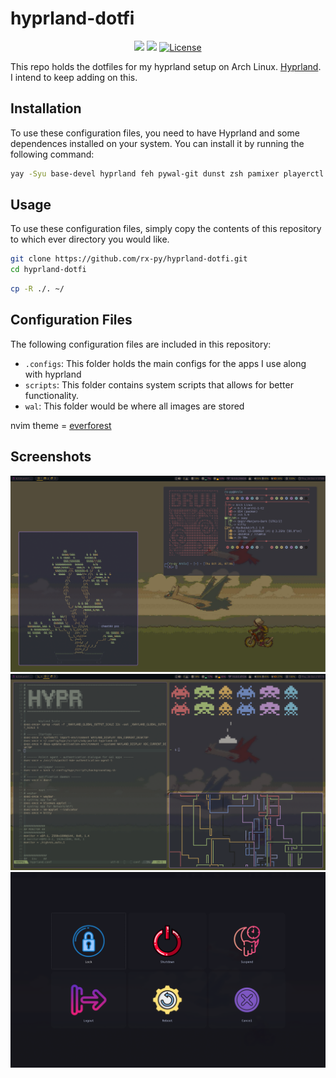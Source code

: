 # hyprland-dotfi


<div  align="center">
  
![](https://img.shields.io/github/stars/rx-py/hyprland-dotfi?style=for-the-badge&logo=github&color=83c5be&logoColor=D9E0EE&labelColor=252733)
![](https://img.shields.io/github/last-commit/rx-py/hyprland-dotfi?style=for-the-badge&color=006d77&logoColor=D9E0EE&labelColor=252733)
<a href="https://github.com/rx-py/hyprland-dotfi/blob/main/LICENSE">
<img alt="License" src="https://img.shields.io/github/license/rx-py/hyprland-dotfi?style=for-the-badge&logo=github&color=1d3557&logoColor=D9E0EE&labelColor=252733"/>
</a>
</div>

This repo holds the dotfiles for my hyprland setup on Arch Linux. [Hyprland](https://wiki.hyprland.org/). I intend to keep adding on this.


## Installation

To use these configuration files, you need to have Hyprland and some dependences installed on your system. You can install it by running the following command:

```bash
yay -Syu base-devel hyprland feh pywal-git dunst zsh pamixer playerctl brightnessctl kitty neofetch thunar rofi ranger pulseaudio alsa-utils neovim vim git firefox xrander network-manager-applet networkmanager pavucontrol waybar swaybg swaylock sddm gtop flameshot firewalld eza cbonsai-git duf cava bluez-utils bluez blueman bitwarden asciiquarium --noconfirm --needed
```


## Usage

To use these configuration files, simply copy the contents of this repository to which ever directory you would like.


```bash
git clone https://github.com/rx-py/hyprland-dotfi.git 
cd hyprland-dotfi
```

```bash
cp -R ./. ~/
```

## Configuration Files

The following configuration files are included in this repository:

- `.configs`: This folder holds the main configs for the apps I use along with hyprland
- `scripts`: This folder contains system scripts that allows for better functionality.
- `wal`: This folder would be where all images are stored


nvim theme = [everforest](https://github.com/sainnhe/everforest)



## Screenshots
![Screenshot](wal/nfscreen.png)
![Screenshot](wal/page2.png)
![Screenshot](wal/wlogout.png)
